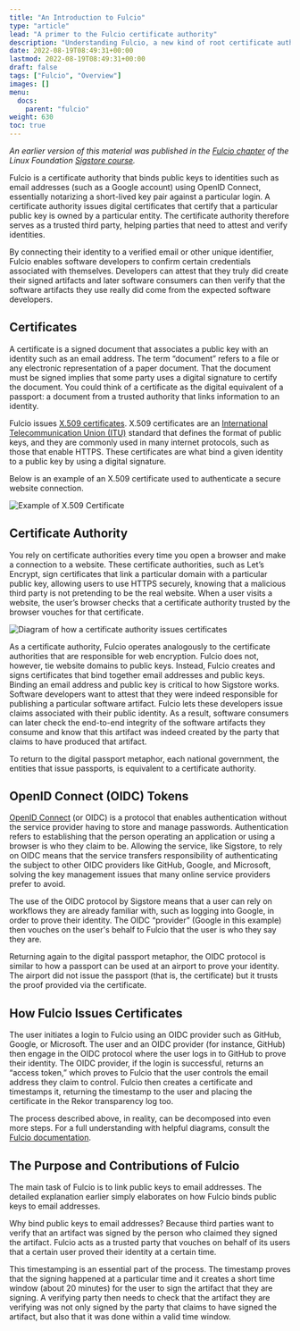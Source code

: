 ```yaml
---
title: "An Introduction to Fulcio"
type: "article"
lead: "A primer to the Fulcio certificate authority"
description: "Understanding Fulcio, a new kind of root certificate authority for code signing under Sigstore"
date: 2022-08-19T08:49:31+00:00
lastmod: 2022-08-19T08:49:31+00:00
draft: false
tags: ["Fulcio", "Overview"]
images: []
menu:
  docs:
    parent: "fulcio"
weight: 630
toc: true
---
```


_An earlier version of this material was published in the [Fulcio chapter](https://learning.edx.org/course/course-v1:LinuxFoundationX+LFS182x+2T2022/block-v1:LinuxFoundationX+LFS182x+2T2022+type@sequential+block@2fbe6328019c4b1fbf934bd3bfb7e308/block-v1:LinuxFoundationX+LFS182x+2T2022+type@vertical+block@1f71fcbe8219471fb82e25731b18be11) of the Linux Foundation [Sigstore course](https://learning.edx.org/course/course-v1:LinuxFoundationX+LFS182x+2T2022/home)._

Fulcio is a certificate authority that binds public keys to identities such as email addresses (such as a Google account) using OpenID Connect, essentially notarizing a short-lived key pair against a particular login. A certificate authority issues digital certificates that certify that a particular public key is owned by a particular entity. The certificate authority therefore serves as a trusted third party, helping parties that need to attest and verify identities.

By connecting their identity to a verified email or other unique identifier, Fulcio enables software developers to confirm certain credentials associated with themselves. Developers can attest that they truly did create their signed artifacts and later software consumers can then verify that the software artifacts they use really did come from the expected software developers.

## Certificates

A certificate is a signed document that associates a public key with an identity such as an email address. The term “document” refers to a file or any electronic representation of a paper document. That the document must be signed implies that some party uses a digital signature to certify the document. You could think of a certificate as the digital equivalent of a passport: a document from a trusted authority that links information to an identity.

Fulcio issues [X.509 certificates](https://sectigo.com/resource-library/what-is-x509-certificate). X.509 certificates are an [International Telecommunication Union (ITU)](https://www.itu.int/en/about/Pages/default.aspx) standard that defines the format of public keys, and they are commonly used in many internet protocols, such as those that enable HTTPS. These certificates are what bind a given identity to a public key by using a digital signature.

Below is an example of an X.509 certificate used to authenticate a secure website connection.

![Example of X.509 Certificate](Example_of_X.509_Certificate.png)

## Certificate Authority

You rely on certificate authorities every time you open a browser and make a connection to a website. These certificate authorities, such as Let’s Encrypt, sign certificates that link a particular domain with a particular public key, allowing users to use HTTPS securely, knowing that a malicious third party is not pretending to be the real website. When a user visits a website, the user’s browser checks that a certificate authority trusted by the browser vouches for that certificate.

![Diagram of how a certificate authority issues certificates](fulcio-diagram.png)

As a certificate authority, Fulcio operates analogously to the certificate authorities that are responsible for web encryption. Fulcio does not, however, tie website domains to public keys. Instead, Fulcio creates and signs certificates that bind together email addresses and public keys. Binding an email address and public key is critical to how Sigstore works. Software developers want to attest that they were indeed responsible for publishing a particular software artifact. Fulcio lets these developers issue claims associated with their public identity. As a result, software consumers can later check the end-to-end integrity of the software artifacts they consume and know that this artifact was indeed created by the party that claims to have produced that artifact.

To return to the digital passport metaphor, each national government, the entities that issue passports, is equivalent to a certificate authority.

## OpenID Connect (OIDC) Tokens

[OpenID Connect](https://auth0.com/docs/authenticate/protocols/openid-connect-protocol) (or OIDC) is a protocol that enables authentication without the service provider having to store and manage passwords. Authentication refers to establishing that the person operating an application or using a browser is who they claim to be. Allowing the service, like Sigstore, to rely on OIDC means that the service transfers responsibility of authenticating the subject to other OIDC providers like GitHub, Google, and Microsoft, solving the key management issues that many online service providers prefer to avoid.

The use of the OIDC protocol by Sigstore means that a user can rely on workflows they are already familiar with, such as logging into Google, in order to prove their identity. The OIDC “provider” (Google in this example) then vouches on the user's behalf to Fulcio that the user is who they say they are.

Returning again to the digital passport metaphor, the OIDC protocol is similar to how a passport can be used at an airport to prove your identity. The airport did not issue the passport (that is, the certificate) but it trusts the proof provided via the certificate.

## How Fulcio Issues Certificates

The user initiates a login to Fulcio using an OIDC provider such as GitHub, Google, or Microsoft. The user and an OIDC provider (for instance, GitHub) then engage in the OIDC protocol where the user logs in to GitHub to prove their identity. The OIDC provider, if the login is successful, returns an “access token,” which proves to Fulcio that the user controls the email address they claim to control. Fulcio then creates a certificate and timestamps it, returning the timestamp to the user and placing the certificate in the Rekor transparency log too.

The process described above, in reality, can be decomposed into even more steps. For a full understanding with helpful diagrams, consult the [Fulcio documentation](https://github.com/sigstore/fulcio/blob/main/docs/how-certificate-issuing-works.md).

## The Purpose and Contributions of Fulcio

The main task of Fulcio is to link public keys to email addresses. The detailed explanation earlier simply elaborates on how Fulcio binds public keys to email addresses.

Why bind public keys to email addresses? Because third parties want to verify that an artifact was signed by the person who claimed they signed the artifact. Fulcio acts as a trusted party that vouches on behalf of its users that a certain user proved their identity at a certain time.

This timestamping is an essential part of the process. The timestamp proves that the signing happened at a particular time and it creates a short time window (about 20 minutes) for the user to sign the artifact that they are signing. A verifying party then needs to check that the artifact they are verifying was not only signed by the party that claims to have signed the artifact, but also that it was done within a valid time window.
